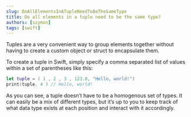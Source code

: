 ```yaml
---
slug: DoAllElementsInATupleNeedToBeTheSameType
title: Do all elements in a tuple need to be the same type?
authors: [szymon]
tags: [swift]
---
```


Tuples are a very convenient way to group elements together without having to create a custom object or struct to encapsulate them.

To create a tuple in Swift, simply specify a comma separated list of values within a set of parentheses like this:

```swift
let tuple = ( 1 , 2 , 3 , 123.0, "Hello, world!")
print(tuple. 4 ) // Hello, world!
```

As you can see, a tuple doesn’t have to be a homogenous set of types. It can easily be a mix of different types, but it’s up to you to keep track of what data type exists at each position and interact with it accordingly.
